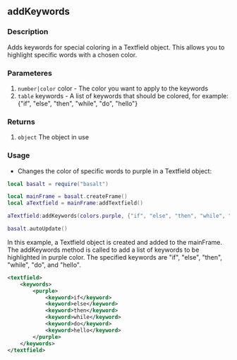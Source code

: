 ## addKeywords

### Description

Adds keywords for special coloring in a Textfield object. This allows you to highlight specific words with a chosen color.

### Parameteres

1. `number|color` color - The color you want to apply to the keywords
2. `table` keywords - A list of keywords that should be colored, for example: {"if", "else", "then", "while", "do", "hello"}

### Returns

1. `object` The object in use

### Usage

* Changes the color of specific words to purple in a Textfield object:

```lua
local basalt = require("basalt")

local mainFrame = basalt.createFrame()
local aTextfield = mainFrame:addTextfield()

aTextfield:addKeywords(colors.purple, {"if", "else", "then", "while", "do", "hello"})

basalt.autoUpdate()
```

In this example, a Textfield object is created and added to the mainFrame. The addKeywords method is called to add a list of keywords to be highlighted in purple color. The specified keywords are "if", "else", "then", "while", "do", and "hello".

```xml
<textfield>
    <keywords>
        <purple>
            <keyword>if</keyword>
            <keyword>else</keyword>
            <keyword>then</keyword>
            <keyword>while</keyword>
            <keyword>do</keyword>
            <keyword>hello</keyword>
        </purple>
    </keywords>
</textfield>
```
